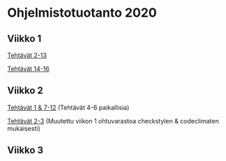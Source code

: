 # Ohjelmistotuotanto 2020

## Viikko 1
[Tehtävät 2-13](https://github.com/tommise/ohtu-2020-viikko1)

[Tehtävät 14-16](https://github.com/tommise/ohjelmistotuotanto-2020/viikko1/) 

## Viikko 2
[Tehtävät 1 & 7-12](https://github.com/tommise/ohjelmistotuotanto-2020/viikko2/) 
(Tehtävät 4-6 paikallisia)

[Tehtävät 2-3](https://github.com/tommise/ohtu-2020-viikko1)
(Muutettu viikon 1 ohtuvarastoa checkstylen & codeclimaten mukaisesti)

## Viikko 3
